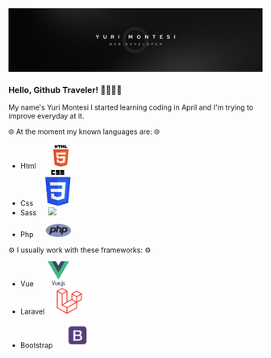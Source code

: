 <img src="./img/Semplice Lavoro Banner LinkedIn.png">

### Hello, Github Traveler! 🤙🏼🤙🏼

My name's Yuri Montesi
I started learning coding in April and I'm trying to improve everyday at it.

🌐 At the moment my known languages are: 🌐

- Html          <img class="tech-logo" style="width: 50px; margin-left: 20px;" src="./img/html.png">
- Css           <img class="tech-logo" style="width: 50px; margin-left: 20px;" src="./img/css.png">
- Sass          <img class="tech-logo" style="width: 50px; margin-left: 20px;" src="./img/sass.png">
<!-- - Javascript    <img src="./img/.png"> -->
- Php           <img class="tech-logo" style="width: 50px; margin-left: 20px;" src="./img/php.png">

⚙️ I usually work with these frameworks: ⚙️

- Vue           <img class="tech-logo" style="width: 50px; margin-left: 20px;" src="./img/vue.png">
- Laravel       <img class="tech-logo" style="width: 50px; margin-left: 20px;" src="./img/laravel.png">
<!-- - Tailwind      <img src="./img/Semplice Lavoro Banner LinkedIn.png"> -->
- Bootstrap     <img class="tech-logo" style="width: 50px; margin-left: 20px;" src="./img/bootstrap.png">
